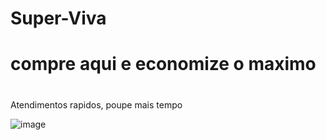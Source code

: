 # Super-Viva

# compre aqui e economize o maximo 

# 
Atendimentos rapidos, poupe mais tempo


![image](https://github.com/user-attachments/assets/18e58c60-6be5-499e-be6a-f065001539fe)
